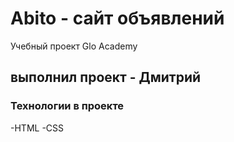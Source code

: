# Abito - сайт объявлений
Учебный проект Glo Academy

## выполнил проект - Дмитрий

### Технологии в проекте
-HTML
-CSS

